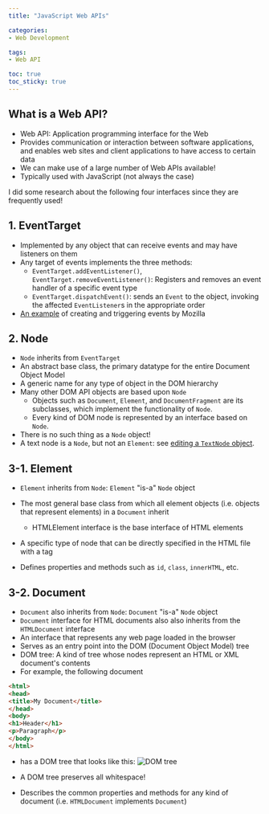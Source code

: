 ```yaml
---
title: "JavaScript Web APIs"

categories:
- Web Development

tags:
- Web API

toc: true
toc_sticky: true
---
```


## What is a Web API?

- Web API: Application programming interface for the Web
- Provides communication or interaction between software applications, and enables web sites and client applications to have access to certain data
- We can make use of a large number of Web APIs available!
- Typically used with JavaScript (not always the case)

I did some research about the following four interfaces since they are frequently used!


## 1. EventTarget

- Implemented by any object that can receive events and may have listeners on them
- Any target of events implements the three methods:
  - `EventTarget.addEventListener()`, `EventTarget.removeEventListener()`: Registers and removes an event handler of a specific event type
  - `EventTarget.dispatchEvent()`: sends an `Event` to the object, invoking the affected `EventListener`s in the appropriate order
- [An example](https://developer.mozilla.org/en-US/docs/Web/Events/Creating_and_triggering_events) of creating and triggering events by Mozilla


## 2. Node

- `Node` inherits from `EventTarget`
- An abstract base class, the primary datatype for the entire Document Object Model
- A generic name for any type of object in the DOM hierarchy
- Many other DOM API objects are based upon `Node`
  - Objects such as `Document`, `Element`, and `DocumentFragment` are its subclasses, which implement the functionality of `Node`.
  - Every kind of DOM node is represented by an interface based on `Node`.
- There is no such thing as a `Node` object!
- A text node is a `Node`, but not an `Element`: see [editing a `TextNode` object](https://jenguk42.github.io/js/textNode/).


## 3-1. Element

- `Element` inherits from `Node`: `Element` "is-a" `Node` object
- The most general base class from which all element objects (i.e. objects that represent elements) in a `Document` inherit
  - HTMLElement interface is the base interface of HTML elements

- A specific type of node that can be directly specified in the HTML file with a tag
- Defines properties and methods such as `id`, `class`, `innerHTML`, etc.


## 3-2. Document

- `Document` also inherits from `Node`: `Document` "is-a" `Node` object
- `Document` interface for HTML documents also also inherits from the `HTMLDocument` interface
- An interface that represents any web page loaded in the browser
- Serves as an entry point into the DOM (Document Object Model) tree
- DOM tree: A kind of tree whose nodes represent an HTML or XML document's contents
- For example, the following document
  
```html
<html>
<head>
<title>My Document</title>
</head>
<body>
<h1>Header</h1>
<p>Paragraph</p>
</body>
</html>
```

- has a DOM tree that looks like this: 
![DOM tree](https://developer.mozilla.org/en-US/docs/Web/API/Document_object_model/Using_the_W3C_DOM_Level_1_Core/using_the_w3c_dom_level_1_core-doctree.jpg)

- A DOM tree preserves all whitespace!
- Describes the common properties and methods for any kind of document (i.e. `HTMLDocument` implements `Document`)

  
